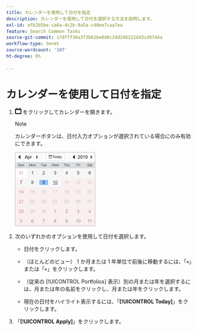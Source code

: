 ```yaml
---
title: カレンダーを使用して日付を指定
description: カレンダーを使用して日付を選択する方法を説明します。
exl-id: afb2b5be-ca6a-4c2b-9a5a-c40ee7caa7ea
feature: Search Common Tasks
source-git-commit: 17dfff36a3f3b62be0d8c24d24b222d43cd97d4a
workflow-type: tm+mt
source-wordcount: '107'
ht-degree: 0%

---
```


# カレンダーを使用して日付を指定

1. ![&#x200B; カレンダーボタン &#x200B;](/help/search-social-commerce/assets/calendar-date-range.png " カレンダーボタン ") をクリックしてカレンダーを開きます。

   >[!NOTE]
   >
   >カレンダーボタンは、日付入力オプションが選択されている場合にのみ有効にできます。

   ![&#x200B; 開かれたカレンダー &#x200B;](/help/search-social-commerce/assets/calendar-full.png " 開かれたカレンダー ")

1. 次のいずれかのオプションを使用して日付を選択します。

   * 日付をクリックします。

   * （ほとんどのビュー） 1 か月または 1 年単位で前後に移動するには、「**`<`**」または「**`>`**」をクリックします。

   * （従来の [!UICONTROL Portfolios] 表示）別の月または年を選択するには、月または年の名前をクリックし、月または年をクリックします。

   * 現在の日付をハイライト表示するには、「**[!UICONTROL Today]**」をクリックします。

1. 「**[!UICONTROL Apply]**」をクリックします。
